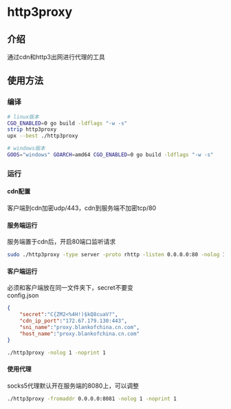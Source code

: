 # http3proxy

## 介绍

通过cdn和http3出网进行代理的工具

## 使用方法

### 编译

```bash
# linux版本
CGO_ENABLED=0 go build -ldflags "-w -s"
strip http3proxy
upx --best ./http3proxy

# windows版本
GOOS="windows" GOARCH=amd64 CGO_ENABLED=0 go build -ldflags "-w -s"
```

### 运行

#### cdn配置

客户端到cdn加密udp/443，cdn到服务端不加密tcp/80

#### 服务端运行

服务端置于cdn后，开启80端口监听请求

```bash
sudo ./http3proxy -type server -proto rhttp -listen 0.0.0.0:80 -nolog 1 -noprint 1
```

#### 客户端运行

必须和客户端放在同一文件夹下，secret不要变  
config.json
```json
{
    "secret":"C{ZM2<%4H!)$kQ8cuaV?",
    "cdn_ip_port":"172.67.179.130:443",
    "sni_name":"proxy.blankofchina.cn.com",
    "host_name":"proxy.blankofchina.cn.com"
}
```

```bash
./http3proxy -nolog 1 -noprint 1
```

#### 使用代理

socks5代理默认开在服务端的8080上，可以调整
```bash
./http3proxy -fromaddr 0.0.0.0:8081 -nolog 1 -noprint 1
```


